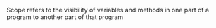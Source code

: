 Scope refers to the visibility of variables and methods in one part of a program to another part of that program
